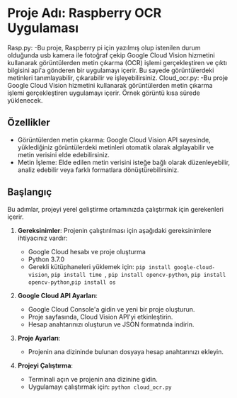 # Proje Adı: Raspberry OCR Uygulaması
Rasp.py:
  -Bu proje, Raspberry pi için yazılmış olup istenilen durum olduğunda usb kamera ile fotoğraf çekip Google Cloud Vision hizmetini kullanarak görüntülerden metin çıkarma (OCR) işlemi      gerçekleştiren ve çıktı bilgisini api'a gönderen bir uygulamayı içerir. Bu sayede görüntülerdeki metinleri tanımlayabilir, çıkarabilir ve işleyebilirsiniz.
Cloud_ocr.py:
  -Bu proje Google Cloud Vision hizmetini kullanarak görüntülerden metin çıkarma işlemi gerçekleştiren uygulamayı içerir.
Örnek görüntü kısa sürede yüklenecek.

## Özellikler

- Görüntülerden metin çıkarma: Google Cloud Vision API sayesinde, yüklediğiniz görüntülerdeki metinleri otomatik olarak algılayabilir ve metin verisini elde edebilirsiniz.
- Metin İşleme: Elde edilen metin verisini isteğe bağlı olarak düzenleyebilir, analiz edebilir veya farklı formatlara dönüştürebilirsiniz.

## Başlangıç

Bu adımlar, projeyi yerel geliştirme ortamınızda çalıştırmak için gerekenleri içerir.

1. **Gereksinimler**: Projenin çalıştırılması için aşağıdaki gereksinimlere ihtiyacınız vardır:
   - Google Cloud hesabı ve proje oluşturma
   - Python 3.7.0
   - Gerekli kütüphaneleri yüklemek için: `pip install google-cloud-vision`, `pip install time `, `pip install opencv-python`, `pip install opencv-python`,`pip install os`

2. **Google Cloud API Ayarları**:
   - Google Cloud Console'a gidin ve yeni bir proje oluşturun.
   - Proje sayfasında, Cloud Vision API'yi etkinleştirin.
   - Hesap anahtarınızı oluşturun ve JSON formatında indirin.

3. **Proje Ayarları**:
   - Projenin ana dizininde bulunan dosyaya hesap anahtarınızı ekleyin.

4. **Projeyi Çalıştırma**:
   - Terminali açın ve projenin ana dizinine gidin.
   - Uygulamayı çalıştırmak için: `python cloud_ocr.py`




